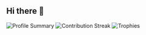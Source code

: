 ## Hi there 👋

![Profile Summary](https://github-profile-summary-cards.vercel.app/api/cards/profile-details?username=hanskw-weston&theme=dracula)
![Contribution Streak](https://github-readme-streak-stats.herokuapp.com/?user=hanskw-weston&theme=dracula)
![Trophies](https://github-profile-trophy.vercel.app/?username=hanskw-weston&theme=dracula)

<!--
Here are some ideas to get you started:

- 🔭 I’m currently working on ...
- 🌱 I’m currently learning ...
- 👯 I’m looking to collaborate on ...
- 🤔 I’m looking for help with ...
- 💬 Ask me about ...
- 📫 How to reach me: ...
- 😄 Pronouns: ...
- ⚡ Fun fact: ...
-->
